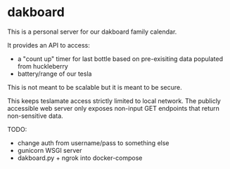 # dakboard

This is a personal server for our dakboard family calendar.

It provides an API to access:
- a "count up" timer for last bottle based on pre-exisiting data populated from huckleberry
- battery/range of our tesla

This is not meant to be scalable but it is meant to be secure.

This keeps teslamate access strictly limited to local network. 
The publicly accessible web server only exposes non-input GET endpoints that return non-sensitive data.

TODO:
- change auth from username/pass to something else
- gunicorn WSGI server
- dakboard.py + ngrok into docker-compose